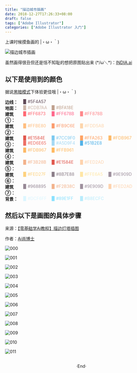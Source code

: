 ```yaml
---
title: "描边城市插画"
date: 2018-12-27T17:26:33+08:00
draft: false
tags: ["Adobe Illustrator"]
categories: ["Adobe Illustrator 入门"]
---
```

<!-- 
![](https://mogeko.github.io/blog-images/r/040/)
{{< spoiler >}}{{< /spoiler >}}
&emsp;&emsp;
 -->

上课时候摸鱼画的 |・ω・｀)

![描边城市插画](https://mogeko.github.io/blog-images/r/040/INDIA.svg)

虽然画得很丑但还是恬不知耻的想把原图贴出来 (\*/ω＼\*)：[INDIA.ai](https://mogeko.github.io/blog-images/r/040/INDIA.ai)

## 以下是使用到的颜色

据说<a href="javascript:void(0);" class="theme-switch">黑暗模式</a>下体验更佳哦  |・ω・｀)

<div style="display:flex;">
 <b  style="width:60px;display:inline-block;">边线：</b>
    <div style="-webkit-flex:1;flex:1;">
  <span style="width:90px;display:inline-block;color:#5F4A57">▉ #5F4A57</span>
    </div>
</div>
<div style="display:flex;">
 <b  style="width:60px;display:inline-block;">地面：</b>
 <div style="-webkit-flex:1;flex:1;">
     <span style="width:90px;display:inline-block;color:#CDB7AA">▉ #CDB7AA</span>
  <span style="width:90px;display:inline-block;color:#BFA18E">▉ #BFA18E</span>
    </div>
</div>
<div style="display:flex;">
 <b  style="width:60px;display:inline-block;">建筑①：</b>
 <div style="-webkit-flex:1;flex:1;">
     <span style="width:90px;display:inline-block;color:#FF6873">▉ #FF6873</span>
  <span style="width:90px;display:inline-block;color:#FF678B">▉ #FF678B</span>
  <span style="width:90px;display:inline-block;color:#FF878B">▉ #FF878B</span>
    </div>
</div>
<div style="display:flex;">
 <b  style="width:60px;display:inline-block;">建筑②：</b>
 <div style="-webkit-flex:1;flex:1;">
     <span style="width:90px;display:inline-block;color:#FFBE80">▉ #FFBE80</span>
  <span style="width:90px;display:inline-block;color:#FB9C6E">▉ #FB9C6E</span>
  <span style="width:90px;display:inline-block;color:#FDD5AB">▉ #FDD5AB</span>
    </div>
</div>
<div style="display:flex;">
 <b  style="width:60px;display:inline-block;">建筑③：</b>
 <div style="-webkit-flex:1;flex:1;">
     <span style="width:90px;display:inline-block;color:#E1584E">▉ #E1584E</span>
  <span style="width:90px;display:inline-block;color:#7CC9F0">▉ #7CC9F0</span>
  <span style="width:90px;display:inline-block;color:#FFA263">▉ #FFA263</span>
  <span style="width:90px;display:inline-block;color:#FDB967">▉ #FDB967</span>
  <span style="width:90px;display:inline-block;color:#ED6E65">▉ #ED6E65</span>
  <span style="width:90px;display:inline-block;color:#A5D9F4">▉ #A5D9F4</span>
  <span style="width:90px;display:inline-block;color:#51B2E8">▉ #51B2E8</span>
    </div>
</div>
<div style="display:flex;">
 <b  style="width:60px;display:inline-block;">建筑④：</b>
 <div style="-webkit-flex:1;flex:1;">
     <span style="width:90px;display:inline-block;color:#FDB967">▉ #FDB967</span>
  <span style="width:90px;display:inline-block;color:#FFB961">▉ #FFB961</span>
    </div>
</div>
<div style="display:flex;">
 <b  style="width:60px;display:inline-block;">建筑⑤：</b>
 <div style="-webkit-flex:1;flex:1;">
     <span style="width:90px;display:inline-block;color:#F3B28B">▉ #F3B28B</span>
  <span style="width:90px;display:inline-block;color:#E1584E">▉ #E1584E</span>
  <span style="width:90px;display:inline-block;color:#FED2AD">▉ #FED2AD</span>
    </div>
</div>
<div style="display:flex;">
 <b  style="width:60px;display:inline-block;">建筑⑥：</b>
 <div style="-webkit-flex:1;flex:1;">
     <span style="width:90px;display:inline-block;color:#FED27F">▉ #FED27F</span>
  <span style="width:90px;display:inline-block;color:#8B7E88">▉ #8B7E88</span>
  <span style="width:90px;display:inline-block;color:#FFE6A5">▉ #FFE6A5</span>
  <span style="width:90px;display:inline-block;color:#9E909D">▉ #9E909D</span>
    </div>
</div>
<div style="display:flex;">
 <b  style="width:60px;display:inline-block;">建筑⑦：</b>
 <div style="-webkit-flex:1;flex:1;">
     <span style="width:90px;display:inline-block;color:#968895">▉ #968895</span>
  <span style="width:90px;display:inline-block;color:#F2B38C">▉ #F2B38C</span>
  <span style="width:90px;display:inline-block;color:#9E909D">▉ #9E909D</span>
  <span style="width:90px;display:inline-block;color:#FED2AD">▉ #FED2AD</span>
    </div>
</div>
<div style="display:flex;">
 <b  style="width:60px;display:inline-block;">背景：</b>
 <div style="-webkit-flex:1;flex:1;">
     <span style="width:90px;display:inline-block;color:#DCF6FF">▉ #DCF6FF</span>
  <span style="width:90px;display:inline-block;color: #89E1FF">▉  #89E1FF</span>
  <span style="width:90px;display:inline-block;color:#B8ECFC">▉ #B8ECFC</span>
    </div>
</div>

<!-- 
<div  style="overflow:auto">
<table>
<thead>
<tr>
<th colspan="9">Color list</th>
</tr>
</thead>
<tbody>
<tr>
<td align="center" nowrap="nowrap"><b>地面</b></td>
<td align="center" nowrap="nowrap"><b>建筑①</b></td>
<td align="center" nowrap="nowrap"><b>建筑②</b></td>
<td align="center" nowrap="nowrap"><b>建筑③</b></td>
<td align="center" nowrap="nowrap"><b>建筑④</b></td>
<td align="center" nowrap="nowrap"><b>建筑⑤</b></td>
<td align="center" nowrap="nowrap"><b>建筑⑥</b></td>
<td align="center" nowrap="nowrap"><b>建筑⑦</b></td>
<td align="center" nowrap="nowrap"><b>背景</b></td>
</tr>
<tr>
<td align="center" nowrap="nowrap"><span style="color:#CDB7AA">▉ #CDB7AA</span></td>
<td align="center" nowrap="nowrap"><span style="color:#FF6873">▉ #FF6873</span></td>
<td align="center" nowrap="nowrap"><span style="color:#FFBE80">▉ #FFBE80</span></td>
<td align="center" nowrap="nowrap"><span style="color:#E1584E">▉ #E1584E</span></td>
<td align="center" nowrap="nowrap"><span style="color:#FDB967">▉ #FDB967</span></td>
<td align="center" nowrap="nowrap"><span style="color:#F3B28B">▉ #F3B28B</span></td>
<td align="center" nowrap="nowrap"><span style="color:#FED27F">▉ #FED27F</span></td>
<td align="center" nowrap="nowrap"><span style="color:#968895">▉ #968895</span></td>
<td align="center" nowrap="nowrap"><span style="color:#DCF6FF">▉ #DCF6FF</span></td>
</tr>
<tr>
<td align="center" nowrap="nowrap"></td>
<td align="center" nowrap="nowrap"><span style="color:#FF678B">▉ #FF678B</span></td>
<td align="center" nowrap="nowrap"></td>
<td align="center" nowrap="nowrap"><span style="color:#7CC9F0">▉ #7CC9F0</span></td>
<td align="center" nowrap="nowrap"></td>
<td align="center" nowrap="nowrap"><span style="color:#E1584E">▉ #E1584E</span></td>
<td align="center" nowrap="nowrap"><span style="color:#8B7E88">▉ #8B7E88</span></td>
<td align="center" nowrap="nowrap"><span style="color:#F2B38C">▉ #F2B38C</span></td>
<td align="center" nowrap="nowrap"><span style="color:#89E1FF">▉ #89E1FF</span></td>
</tr>
<tr>
<td align="center" nowrap="nowrap"></td>
<td align="center" nowrap="nowrap"></td>
<td align="center" nowrap="nowrap"></td>
<td align="center" nowrap="nowrap"><span style="color:#FFA263">▉ #FFA263</span></td>
<td align="center" nowrap="nowrap"></td>
<td align="center" nowrap="nowrap"></td>
<td align="center" nowrap="nowrap"></td>
<td align="center" nowrap="nowrap"></td>
<td align="center" nowrap="nowrap"></td>
</tr>
<tr>
<td align="center" colspan="8"><b>高光</b></td>
<td align="center" nowrap="nowrap"><b>云</b></td>
</tr>
<tr>
<td align="center" nowrap="nowrap"><span style="color:#BFA18E">▉ #BFA18E</span></td>
<td align="center" nowrap="nowrap"><span style="color:#FF878B">▉ #FF878B</span></td>
<td align="center" nowrap="nowrap"><span style="color:#FB9C6E">▉ #FB9C6E</span></td>
<td align="center" nowrap="nowrap"><span style="color:#FDB967">▉ #FDB967</span></td>
<td align="center" nowrap="nowrap"><span style="color:#FFB961">▉ #FFB961</span></td>
<td align="center" nowrap="nowrap"><span style="color:#FED2AD">▉ #FED2AD</span></td>
<td align="center" nowrap="nowrap"><span style="color:#FFE6A5">▉ #FFE6A5</span></td>
<td align="center" nowrap="nowrap"><span style="color:#9E909D">▉ #9E909D</span></td>
<td align="center" nowrap="nowrap"><span style="color:#B8ECFC">▉ #B8ECFC</span></td>
</tr>
<tr>
<td align="center" nowrap="nowrap"></td>
<td align="center" nowrap="nowrap"></td>
<td align="center" nowrap="nowrap"><span style="color:#FDD5AB">▉ #FDD5AB</span></td>
<td align="center" nowrap="nowrap"><span style="color:#ED6E65">▉ #ED6E65</span></td>
<td align="center" nowrap="nowrap"></td>
<td align="center" nowrap="nowrap"></td>
<td align="center" nowrap="nowrap"><span style="color:#9E909D">▉ #9E909D</span></td>
<td align="center" nowrap="nowrap"><span style="color:#FED2AD">▉ #FED2AD</span></td>
<td align="center" nowrap="nowrap"><span style="color:#DCF6FF">▉ #DCF6FF</span></td>
</tr>
<tr>
<td align="center" nowrap="nowrap"></td>
<td align="center" nowrap="nowrap"></td>
<td align="center" nowrap="nowrap"></td>
<td align="center" nowrap="nowrap"><span style="color:#A5D9F4">▉ #A5D9F4</span></td>
<td align="center" nowrap="nowrap"></td>
<td align="center" nowrap="nowrap"></td>
<td align="center" nowrap="nowrap"></td>
<td align="center" nowrap="nowrap"></td>
<td align="center" nowrap="nowrap"></td>
</tr>
<tr>
<td align="center" nowrap="nowrap"></td>
<td align="center" nowrap="nowrap"></td>
<td align="center" nowrap="nowrap"></td>
<td align="center" nowrap="nowrap"><span style="color:#51B2E8">▉ #51B2E8</span></td>
<td align="center" nowrap="nowrap"></td>
<td align="center" nowrap="nowrap"></td>
<td align="center" nowrap="nowrap"></td>
<td align="center" nowrap="nowrap"></td>
<td align="center" nowrap="nowrap"></td>
</tr>
<tr>
<td align="center"><b>边线</b></td>
<td colspan="8"><span style="color:#5F4A57">▉ #5F4A57</span></td>
</tr>
</tbody>
</table>
</div>
 -->

## 然后以下是画图的具体步骤

来源：[【零基础学Ai教程】描边灯塔插图](https://www.zcool.com.cn/article/ZODQwOTYw.html)

作者：[Ai肖博士](https://www.zcool.com.cn/u/14824754)

![000](https://mogeko.github.io/blog-images/r/040/000.jpg)

![001](https://mogeko.github.io/blog-images/r/040/001.jpg)

![002](https://mogeko.github.io/blog-images/r/040/002.jpg)

![003](https://mogeko.github.io/blog-images/r/040/003.jpg)

![004](https://mogeko.github.io/blog-images/r/040/004.jpg)

![005](https://mogeko.github.io/blog-images/r/040/005.jpg)

![006](https://mogeko.github.io/blog-images/r/040/006.jpg)

![007](https://mogeko.github.io/blog-images/r/040/007.jpg)

![008](https://mogeko.github.io/blog-images/r/040/008.jpg)

![009](https://mogeko.github.io/blog-images/r/040/009.jpg)

![010](https://mogeko.github.io/blog-images/r/040/010.jpg)

![011](https://mogeko.github.io/blog-images/r/040/011.jpg)

<br>

<center>  ·End·  </center>
